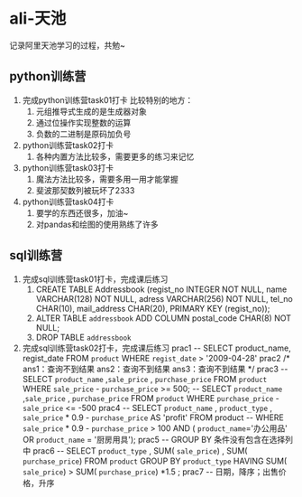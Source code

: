 # ali-天池
记录阿里天池学习的过程，共勉~
## python训练营
1. 完成python训练营task01打卡
   比较特别的地方：
   1. 元组推导式生成的是生成器对象
   2. 通过位操作实现整数的运算
   3. 负数的二进制是原码加负号
2. python训练营task02打卡
   1. 各种内置方法比较多，需要更多的练习来记忆
3. python训练营task03打卡
   1. 魔法方法比较多，需要多用一用才能掌握
   2. 斐波那契数列被玩坏了2333
4. python训练营task04打卡
   1. 要学的东西还很多，加油~
   2. 对pandas和绘图的使用熟练了许多
## sql训练营
1. 完成sql训练营task01打卡，完成课后练习
   1. CREATE TABLE Addressbook
   (regist_no INTEGER NOT NULL,
   name VARCHAR(128) NOT NULL,
   adress VARCHAR(256) NOT NULL,
   tel_no CHAR(10),
   mail_address CHAR(20),
   PRIMARY KEY (regist_no));
   2. ALTER TABLE `addressbook` ADD COLUMN postal_code CHAR(8) NOT NULL;
   3. DROP TABLE `addressbook` 
2. 完成sql训练营task02打卡，完成课后练习
   prac1
-- SELECT product_name, regist_date FROM `product` WHERE `regist_date` > '2009-04-28'
   prac2
/* 
   ans1：查询不到结果
   ans2：查询不到结果
   ans3：查询不到结果
*/
   prac3
-- SELECT `product_name` ,`sale_price` , `purchase_price` FROM `product` WHERE `sale_price` - `purchase_price` >= 500;
-- SELECT `product_name` ,`sale_price` , `purchase_price` FROM `product` WHERE `purchase_price` - `sale_price` <= -500
   prac4
-- SELECT `product_name` , `product_type` , `sale_price` * 0.9 - `purchase_price` AS 'profit' FROM product
-- 	 WHERE `sale_price` * 0.9 - `purchase_price` > 100 AND ( `product_name`='办公用品' OR `product_name` = '厨房用具'); 
   prac5
-- GROUP BY 条件没有包含在选择列中
   prac6
-- SELECT `product_type` , SUM( `sale_price`) , SUM( `purchase_price`)  FROM `product` GROUP BY `product_type` HAVING  SUM( `sale_price`) > SUM( `purchase_price`) *1.5  ;
   prac7
-- 日期，降序；出售价格，升序
